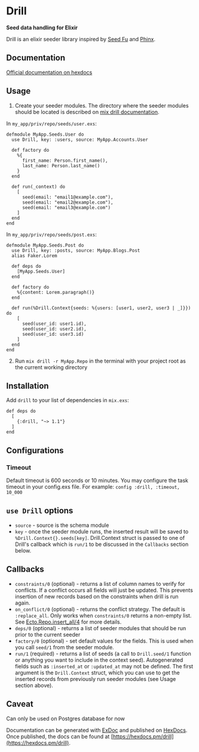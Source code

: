 # Drill

**Seed data handling for Elixir**

Drill is an elixir seeder library inspired by [Seed Fu](https://github.com/mbleigh/seed-fu) and [Phinx](https://github.com/cakephp/phinx).

## Documentation

[Official documentation on hexdocs](https://hexdocs.pm/drill/api-reference.html)

## Usage

1. Create your seeder modules. The directory where the seeder modules should be located
   is described on [mix drill documentation](https://hexdocs.pm/drill/Mix.Tasks.Drill.html).

In `my_app/priv/repo/seeds/user.exs`:

```
defmodule MyApp.Seeds.User do
  use Drill, key: :users, source: MyApp.Accounts.User

  def factory do
    %{
      first_name: Person.first_name(),
      last_name: Person.last_name()
    }
  end

  def run(_context) do
    [
      seed(email: "email1@example.com"),
      seed(email: "email2@example.com"),
      seed(email: "email3@example.com")
    ]
  end
end
```

In `my_app/priv/repo/seeds/post.exs`:

```
defmodule MyApp.Seeds.Post do
  use Drill, key: :posts, source: MyApp.Blogs.Post
  alias Faker.Lorem

  def deps do
    [MyApp.Seeds.User]
  end

  def factory do
    %{content: Lorem.paragraph()}
  end

  def run(%Drill.Context{seeds: %{users: [user1, user2, user3 | _]}}) do
    [
      seed(user_id: user1.id),
      seed(user_id: user2.id),
      seed(user_id: user3.id)
    ]
  end
end
```

2. Run `mix drill -r MyApp.Repo` in the terminal with your project root as the current working directory

## Installation

Add `drill` to your list of dependencies in `mix.exs`:

```
def deps do
  [
    {:drill, "~> 1.1"}
  ]
end
```

## Configurations

### Timeout

Default timeout is 600 seconds or 10 minutes. You may configure the task timeout in your config.exs file. For example:
`config :drill, :timeout, 10_000`

## `use Drill` options

- `source` - source is the schema module
- `key` - once the seeder module runs, the inserted result will be saved to `%Drill.Context{}.seeds[key]`.
  Drill.Context struct is passed to one of Drill's callback which is `run/1` to be discussed in the `Callbacks`
  section below.

## Callbacks

- `constraints/0` (optional) - returns a list of column names to verify for conflicts. If a conflict occurs all fields will
  just be updated. This prevents insertion of new records based on the constraints when drill is run again.
- `on_conflict/0` (optional) - returns the conflict strategy. The default is `:replace_all`. Only works when `constraints/0`
  returns a non-empty list. See [Ecto.Repo.insert_all/4](https://hexdocs.pm/ecto/Ecto.Repo.html#c:insert_all/4) for more details.
- `deps/0` (optional) - returns a list of seeder modules that should be run prior to the current seeder
- `factory/0` (optional) - set default values for the fields. This is used when you call `seed/1` from the seeder module.
- `run/1` (required) - returns a list of seeds (a call to `Drill.seed/1` function or anything you want to include in the context seed).
  Autogenerated fields such as `:inserted_at` or `:updated_at` may not be defined. The first argument is the `Drill.Context` struct, which
  you can use to get the inserted records from previously run seeder modules (see Usage section above).

## Caveat

Can only be used on Postgres database for now

Documentation can be generated with [ExDoc](https://github.com/elixir-lang/ex_doc)
and published on [HexDocs](https://hexdocs.pm). Once published, the docs can
be found at [https://hexdocs.pm/drill](https://hexdocs.pm/drill).
